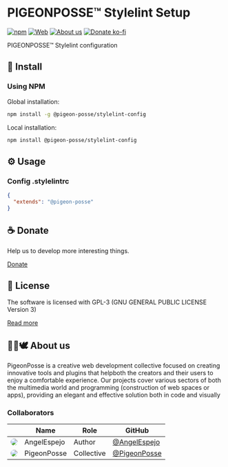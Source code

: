 <!--

██████╗ ██╗ ██████╗ ███████╗ ██████╗ ███╗   ██╗
██╔══██╗██║██╔════╝ ██╔════╝██╔═══██╗████╗  ██║
██████╔╝██║██║  ███╗█████╗  ██║   ██║██╔██╗ ██║
██╔═══╝ ██║██║   ██║██╔══╝  ██║   ██║██║╚██╗██║
██║     ██║╚██████╔╝███████╗╚██████╔╝██║ ╚████║
╚═╝     ╚═╝ ╚═════╝ ╚══════╝ ╚═════╝ ╚═╝  ╚═══╝
                                               
██████╗  ██████╗ ███████╗███████╗███████╗      
██╔══██╗██╔═══██╗██╔════╝██╔════╝██╔════╝      
██████╔╝██║   ██║███████╗███████╗█████╗        
██╔═══╝ ██║   ██║╚════██║╚════██║██╔══╝        
██║     ╚██████╔╝███████║███████║███████╗      
╚═╝      ╚═════╝ ╚══════╝╚══════╝╚══════╝      
                                               
███████╗████████╗██╗   ██╗██╗     ███████╗██╗     ██╗███╗   ██╗████████╗
██╔════╝╚══██╔══╝╚██╗ ██╔╝██║     ██╔════╝██║     ██║████╗  ██║╚══██╔══╝
███████╗   ██║    ╚████╔╝ ██║     █████╗  ██║     ██║██╔██╗ ██║   ██║   
╚════██║   ██║     ╚██╔╝  ██║     ██╔══╝  ██║     ██║██║╚██╗██║   ██║   
███████║   ██║      ██║   ███████╗███████╗███████╗██║██║ ╚████║   ██║   
╚══════╝   ╚═╝      ╚═╝   ╚══════╝╚══════╝╚══════╝╚═╝╚═╝  ╚═══╝   ╚═╝   
                                                                     

CREATED BY ANGELO
FOR PIGEONPOSSE.COM

-->
# PIGEONPOSSE™ Stylelint Setup

[![npm](https://img.shields.io/npm/v/@pigeon-posse/stylelint-config?color=a1b858&label=)](https://npmjs.com/package/@pigeon-posse/stylelint-config) [![Web](https://img.shields.io/badge/Web-grey)](https://pigeonposse.com/) [![About us](https://img.shields.io/badge/Abot--us-grey)](https://pigeonposse.com/?popup=about) [![Donate ko-fi](https://img.shields.io/badge/Donate-Ko--fi-pink)](https://pigeonposse.com/?popup=donate)

PIGEONPOSSE™ Stylelint configuration

## 🔑 Install

### Using NPM

Global installation:

```bash
npm install -g @pigeon-posse/stylelint-config
```

Local installation:

```bash
npm install @pigeon-posse/stylelint-config
```

## ⚙️ Usage

### Config .stylelintrc

```json
{
  "extends": "@pigeon-posse"
}
```

## ☕ Donate

Help us to develop more interesting things.

[Donate](https://pigeonposse.com/?popup=donate) 

## 📜 License

The software is licensed with GPL-3 (GNU GENERAL PUBLIC LICENSE Version 3)

[Read more](https://github.com/PigeonPosse/linter/LICENSE)

## 👨‍💻🕊️ About us

PigeonPosse is a creative web development collective focused on creating innovative tools and plugins that helpboth the creators and their users to enjoy a comfortable experience. Our projects cover various sectors of both the multimedia world and programming (construction of web spaces or apps), providing an elegant and effective solution both in code and visually

### Collaborators

|                                                                                    | Name        | Role         | GitHub                                         |
| ---------------------------------------------------------------------------------- | ----------- | ------------ | ---------------------------------------------- |
| <img src="https://github.com/AngelEspejo.png?size=72" style="border-radius:100%"/> | AngelEspejo | Author       | [@AngelEspejo](https://github.com/AngelEspejo) |
| <img src="https://github.com/PigeonPosse.png?size=72" style="border-radius:100%"/> | PigeonPosse | Collective	  | [@PigeonPosse](https://github.com/PigeonPosse) |
